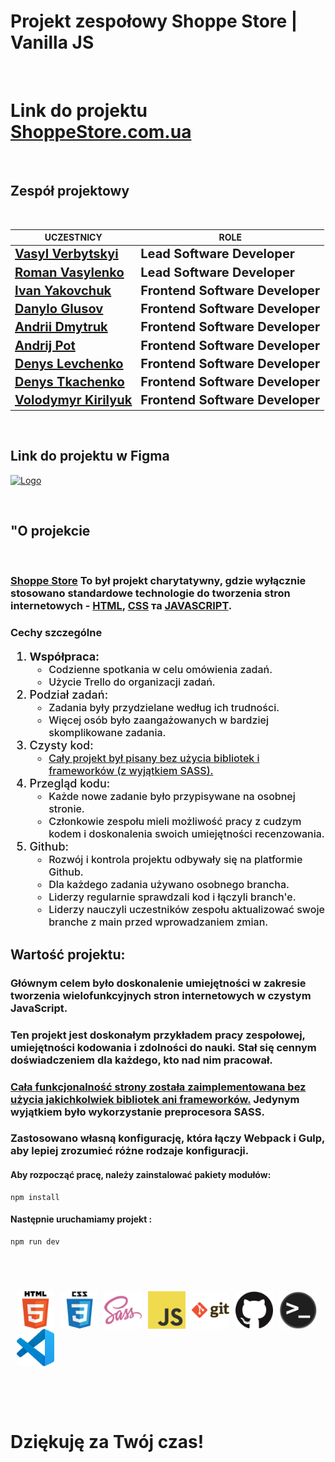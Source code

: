 # Projekt zespołowy **Shoppe Store** | Vanilla JS

&nbsp;

# Link do projektu [**ShoppeStore.com.ua**](https://shoppestore.netlify.app 'Przejdź do strony projektu')

&nbsp;

## Zespół projektowy

&nbsp;

| UCZESTNICY                                                                                                        | ROLE                                                                |
| ----------------------------------------------------------------------------------------------------------------- | ------------------------------------------------------------------- |
| <span style="font-size:20px">[**Vasyl Verbytskyi**](https://github.com/San88Francisco 'Przejdź do GitHub')</span> | <span style="font-size:20px">**Lead Software Developer**</span>     |
| <span style="font-size:20px">[**Roman Vasylenko**](https://github.com/Akumuuu 'Przejdź do GitHub')</span>         | <span style="font-size:20px">**Lead Software Developer**</span>     |
| <span style="font-size:20px">[**Ivan Yakovchuk**](https://github.com/YakovchukIvan 'Przejdź do GitHub')</span>    | <span style="font-size:20px">**Frontend Software Developer**</span> |
| <span style="font-size:20px">[**Danylo Glusov**](https://github.com/Xlussov 'Przejdź do GitHub')</span>           | <span style="font-size:20px">**Frontend Software Developer**</span> |
| <span style="font-size:20px">[**Andrii Dmytruk**](https://github.com/admitruk237 'Przejdź do GitHub')</span>      | <span style="font-size:20px">**Frontend Software Developer**</span> |
| <span style="font-size:20px">[**Andrij Pot**](https://github.com/AndrijPot 'Przejdź do GitHub')</span>            | <span style="font-size:20px">**Frontend Software Developer**</span> |
| <span style="font-size:20px">[**Denys Levchenko**](https://github.com/gitdenlev 'Przejdź do GitHub')</span>       | <span style="font-size:20px">**Frontend Software Developer**</span> |
| <span style="font-size:20px">[**Denys Tkachenko**](https://github.com/Tkachenko01001 'Przejdź do GitHub')</span>  | <span style="font-size:20px">**Frontend Software Developer**</span> |
| <span style="font-size:20px">[**Volodymyr Kirilyuk**](https://github.com/ZD-Donatik 'Przejdź do GitHub')</span>   | <span style="font-size:20px">**Frontend Software Developer**</span> |

&nbsp;

## Link do projektu w Figma

[![Logo](./src/assets/img/Cover-figma.jpg)](<https://www.figma.com/file/yYKzT2pnaAR7UVJQKVhGJz/Shoppe-(Community)-(Copy)?type=design&node-id=1908-2067&mode=design&t=uM9WecxIjNGtVyRj-0> 'Przejdź do projektu')

&nbsp;

## "O projekcie

&nbsp;

### [**Shoppe Store**](https://gleeful-faloodeh-752787.netlify.app/ 'Przejdź na stronę projektu') To był projekt charytatywny, gdzie wyłącznie stosowano standardowe technologie do tworzenia stron internetowych - <u>**HTML**</u>, <u>**CSS**</u> та <u>**JAVASCRIPT**</u>.

### Cechy szczególne

<ol style='font-size:18px; font-weight: 500'>
    <li><span style="font-size:18px"><b>Współpraca:</b></span>
        <ul>
            <li style="font-size:16px">Codzienne spotkania w celu omówienia zadań.</li>
            <li style="font-size:16px">Użycie Trello do organizacji zadań.</li>
        </ul>
    </li>
    <li><span style="font-size:18px">Podział zadań:</span>
        <ul>
            <li style="font-size:16px">Zadania były przydzielane według ich trudności.</li>
            <li style="font-size:16px">Więcej osób było zaangażowanych w bardziej skomplikowane zadania.</li>
        </ul>
    </li>
    <li><span style="font-size:18px">Czysty kod:</span>
        <ul>
            <li style="font-size:16px; text-decoration: underline">Cały projekt był pisany bez użycia bibliotek i frameworków (z wyjątkiem SASS).</li>
        </ul>
    </li>
    <li><span style="font-size:18px">Przegląd kodu:</span>
        <ul>
            <li style="font-size:16px">Każde nowe zadanie było przypisywane na osobnej stronie.</li>
            <li style="font-size:16px">Członkowie zespołu mieli możliwość pracy z cudzym kodem i doskonalenia swoich umiejętności recenzowania.</li>
        </ul>
    </li>
    <li><span style="font-size:18px">Github:</span>
        <ul>
            <li style="font-size:16px">Rozwój i kontrola projektu odbywały się na platformie Github.</li>
            <li style="font-size:16px">Dla każdego zadania używano osobnego brancha.</li>
            <li style="font-size:16px">Liderzy regularnie sprawdzali kod i łączyli branch'e.</li>
            <li style="font-size:16px">Liderzy nauczyli uczestników zespołu aktualizować swoje branche z main przed wprowadzaniem zmian.</li>
        </ul>
    </li>
</ol>

## Wartość projektu:

### Głównym celem było doskonalenie umiejętności w zakresie tworzenia wielofunkcyjnych stron internetowych w czystym JavaScript.

### Ten projekt jest doskonałym przykładem pracy zespołowej, umiejętności kodowania i zdolności do nauki. Stał się cennym doświadczeniem dla każdego, kto nad nim pracował.

### <u>**Cała funkcjonalność strony została zaimplementowana bez użycia jakichkolwiek bibliotek ani frameworków.**</u> Jedynym wyjątkiem było wykorzystanie preprocesora SASS.

### Zastosowano własną konfigurację, która łączy Webpack i Gulp, aby lepiej zrozumieć różne rodzaje konfiguracji.

#### Aby rozpocząć pracę, należy zainstalować pakiety modułów:

```
npm install
```

#### Następnie uruchamiamy projekt :

```
npm run dev
```

## &nbsp;

<img title='HTML5' align="left" alt="HTML5" width="60px" src="https://raw.githubusercontent.com/github/explore/80688e429a7d4ef2fca1e82350fe8e3517d3494d/topics/html/html.png"  style="margin-left: 10px;" />

<img title='CSS3' align="left" alt="CSS3" width="60px" src="https://raw.githubusercontent.com/github/explore/80688e429a7d4ef2fca1e82350fe8e3517d3494d/topics/css/css.png" style="margin-left: 10px;"/>

<img title='Sass' align="left" alt="Sass" width="60px" src="https://raw.githubusercontent.com/github/explore/80688e429a7d4ef2fca1e82350fe8e3517d3494d/topics/sass/sass.png" style="margin-left: 10px;"/>
<img title='img' align="left" alt="JavaScript" width="60px" src="https://raw.githubusercontent.com/github/explore/80688e429a7d4ef2fca1e82350fe8e3517d3494d/topics/javascript/javascript.png" style="margin-left: 10px;"/>

<img title='img' align="left" alt="Git" width="60px" src="https://raw.githubusercontent.com/github/explore/80688e429a7d4ef2fca1e82350fe8e3517d3494d/topics/git/git.png" style="margin-left: 10px;"/>

<img title='img' align="left" alt="GitHub" width="60px" src="https://raw.githubusercontent.com/github/explore/78df643247d429f6cc873026c0622819ad797942/topics/github/github.png" style="margin-left: 10px;"/>

<img title='img' align="left" alt="Terminal" width="60px" src="https://raw.githubusercontent.com/github/explore/80688e429a7d4ef2fca1e82350fe8e3517d3494d/topics/terminal/terminal.png" style="margin-left: 10px;"/>

<img title='img' alt="Visual Studio Code" width="60px" src="https://raw.githubusercontent.com/github/explore/80688e429a7d4ef2fca1e82350fe8e3517d3494d/topics/visual-studio-code/visual-studio-code.png" style="margin-left: 10px;"/>

&nbsp;

&nbsp;

# Dziękuję za Twój czas!
